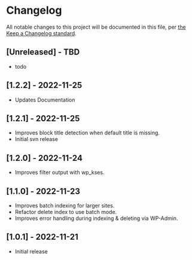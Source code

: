 # Changelog

All notable changes to this project will be documented in this file, per [the Keep a Changelog standard](http://keepachangelog.com/).

## [Unreleased] - TBD

- todo

## [1.2.2] - 2022-11-25

- Updates Documentation

## [1.2.1] - 2022-11-25

- Improves block title detection when default title is missing.
- Initial svn release

## [1.2.0] - 2022-11-24

- Improves filter output with wp_kses.

## [1.1.0] - 2022-11-23

- Improves batch indexing for larger sites.
- Refactor delete index to use batch mode.
- Improves error handling during indexing & deleting via WP-Admin.

## [1.0.1] - 2022-11-21

- Initial release

